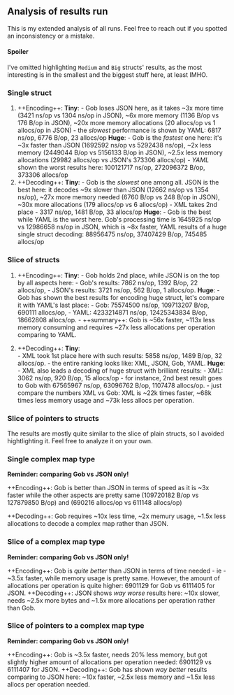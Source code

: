 ## Analysis of results run 

This is my extended analysis of all runs.
Feel free to reach out if you spotted an inconsistency or a mistake.

#### Spoiler
I've omitted highlighting ``Medium`` and ``Big`` structs' results, as the most interesting is in the smallest and the biggest stuff here, at least IMHO.

### Single struct

1. ++Encoding++:
    **Tiny**:
        - Gob loses JSON here, as it takes ~3x more time (3421 ns/op vs 1304 ns/op in JSON), ~6x more memory (1136 B/op vs 176 B/op in JSON), ~20x more memory allocations (20 allocs/op vs 1 allocs/op in JSON)
        - the *slowest* performance is shown by YAML: 6817 ns/op, 6776 B/op, 23 allocs/op
    **Huge**:
        - Gob is the *fastest* one here:
         it's ~3x faster than JSON (1692592 ns/op vs 5292438 ns/op),
         ~2x less memory (2449044 B/op vs 5156133 B/op in JSON),
         ~2.5x less memory allocations (29982 allocs/op vs JSON's 373306 allocs/op)
        - *YAML* shown the worst results here: 100121717 ns/op, 272096372 B/op, 373306 allocs/op 
2. ++Decoding++:
    **Tiny**:
        - Gob is the *slowest* one among all. JSON is the best here:
         it decodes ~9x slower than JSON (12662 ns/op vs 1354 ns/op),
         ~27x more memory needed (6760 B/op vs 248 B/op in JSON),
         ~30x more allocations (179 allocs/op vs 6 allocs/op)
        - XML takes 2nd place - 3317 ns/op, 1481 B/op, 33 allocs/op
    **Huge**:
        - Gob  is the best while YAML is the worst here.
         Gob's processing time is 1645925 ns/op vs 12986658 ns/op in JSON, which is ~8x faster,
         YAML results of a huge single struct decoding: 88956475 ns/op, 37407429 B/op, 745485 allocs/op


### Slice of structs


1. ++Encoding++:
    **Tiny**:
        - Gob holds 2nd place, while JSON is on the top by all aspects here:
            - Gob's results: 7862 ns/op, 1392 B/op, 22 allocs/op,
            - JSON's results: 3721 ns/op,  562 B/op, 1 allocs/op.
    **Huge**:
        - Gob has shown the best results for encoding huge struct, let's compare it with YAML's last place: 
            - Gob: 75574500 ns/op, 109713207 B/op, 690111 allocs/op,
            - YAML: 4233214871 ns/op, 12425343834 B/op, 18662808 allocs/op.
            - ++summary++: Gob is ~56x faster, ~113x less memory consuming and requires ~27x less allocations per operation comparing to YAML.


2. ++Decoding++:
    **Tiny**:  
        - XML took 1st place here with such results: 5858 ns/op, 1489 B/op, 32 allocs/op.
        - the entire ranking looks like: XML, JSON, Gob, YAML.
    **Huge**:
        - XML also leads a decoding of huge struct with brilliant results:
            - XML: 3062 ns/op, 920 B/op, 15 allocs/op
            - for instance, 2nd best result goes to Gob with 67565967 ns/op, 63096762 B/op, 1107478 allocs/op.
            - just compare the numbers XML vs Gob: XML is ~22k times faster, ~68k times less memory usage and ~73k less allocs per operation.


### Slice of pointers to structs

The results are mostly quite similar to the slice of plain structs, so I avoided hightlighting it.
Feel free to analyze it on your own.


### Single complex map type
**Reminder: comparing Gob vs JSON only!**

++Encoding++:
    Gob is better than JSON in terms of speed as it is ~3x faster while the other aspects are pretty same (109720182 B/op vs 127879850 B/op) and (690216 allocs/op vs 611148 allocs/op)

++Decoding++:
    Gob requires ~10x less time, ~2x memury usage, ~1.5x less allocations to decode a complex map rather than JSON.


### Slice of a complex map type
**Reminder: comparing Gob vs JSON only!**

++Encoding++:
    Gob is *quite better* than JSON in terms of time needed - ie - ~3.5x faster, while memory usage is pretty same.
    However, the amount of allocations per operation is quite higher: 6901129 for Gob vs 6111405 for JSON.
++Decoding++:
    JSON shows *way worse* results here: ~10x slower, needs ~2.5x more bytes and ~1.5x more allocations per operation rather than Gob.


### Slice of pointers to a complex map type
**Reminder: comparing Gob vs JSON only!**


++Encoding++: 
    Gob is ~3.5x faster, needs 20% less memory, but got slightly higher amount of allocations per operation needed: 6901129 vs 6111407 for JSON.
++Decoding++:
    Gob has shown *way better* results comparing to JSON here: ~10x faster, ~2.5x less memory and ~1.5x less allocs per operation needed.
